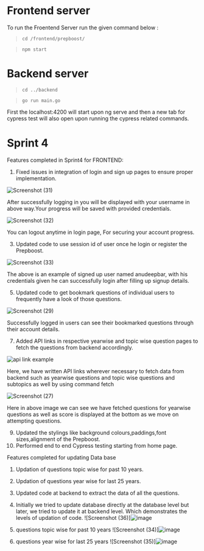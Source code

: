 # Frontend server
To run the Froentend Server run the given command below :
>`cd /frontend/prepboost/`

>`npm start`

# Backend server
> `cd ../backend`

> `go run main.go `

First the localhost:4200 will start upon ng serve and then a new tab for cypress test will also open upon running the cypress related commands.

# Sprint 4
Features completed in Sprint4 for FRONTEND:
1. Fixed issues in integration of login and sign up pages to ensure proper implementation.

![Screenshot (31)](https://user-images.githubusercontent.com/58160789/164346819-8a9f0b41-19d1-4598-8fee-f561d2cbee93.png)

After successfully logging in you will be displayed with your username in above way.Your progress will be saved with provided credentials.

![Screenshot (32)](https://user-images.githubusercontent.com/58160789/164346160-ad449c5d-1c98-445a-83e2-135c2797c6ee.png)

You can logout anytime in login page, For securing your account progress.

3. Updated code to use session id of user once he login or register the Prepboost.

![Screenshot (33)](https://user-images.githubusercontent.com/58160789/164348624-271352d0-01fe-42d8-8412-1a60ee293444.png)

The above is an example of signed up user named anudeepbar, with his credentials given he can successfully login after filling up signup details.

5. Updated code to get bookmark questions of individual users to frequently have a look of those questions.

![Screenshot (29)](https://user-images.githubusercontent.com/58160789/164350251-9ab0dbfa-0e55-4646-ad76-0771f96af660.png)

Successfully logged in users can see their bookmarked questions through their account details.

7. Added API links in respective yearwise and topic wise question pages to fetch the questions from backend accordingly.
 
![api link example](https://user-images.githubusercontent.com/58160789/164351088-4c02edbe-077f-4371-a231-b7134a27061b.png)

Here, we have written API links wherever necessary to fetch data from backend such as yearwise questions and topic wise questions and subtopics as well by using command fetch

![Screenshot (27)](https://user-images.githubusercontent.com/58160789/164351884-1c579b9d-bf80-4046-9714-bb9a88507d06.png)

Here in above image we can see we have fetched questions for yearwise questions as well as score is displayed at the bottom as we move on attempting questions. 

9. Updated the stylings like background colours,paddings,font sizes,alignment of the Prepboost.
10. Performed end to end Cypress testing starting from home page.

Features completed for updating Data base
1. Updation of questions  topic wise for past 10 years.
2. Updation of questions year wise for last 25 years.
3. Updated code at backend to extract the data of all the questions.
4. Initially we tried to update database directly at the database level but later, we tried to update it at backend level. Which demonstrates the levels of updation of code.
![Screenshot (36)]![image](https://user-images.githubusercontent.com/93815375/164362221-b4b96a59-83b8-4632-bee2-3c8d523efcfc.png)


5. questions  topic wise for past 10 years
![Screenshot (34)]![image](https://user-images.githubusercontent.com/93815375/164361438-187ec519-f556-4aaa-b40b-bfc8c2783ea1.png)

6. questions year wise for last 25 years
![Screenshot (35)]![image](https://user-images.githubusercontent.com/93815375/164361886-29a521ca-2b95-4c6e-afe5-b4c7d1594208.png)

